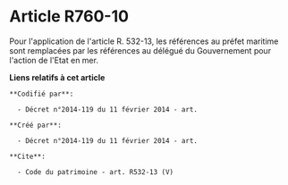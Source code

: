 # Article R760-10

Pour l'application de l'article R. 532-13, les références au préfet maritime sont remplacées par les références au délégué du
Gouvernement pour l'action de l'Etat en mer.

**Liens relatifs à cet article**

	**Codifié par**:

	  - Décret n°2014-119 du 11 février 2014 - art.

	**Créé par**:

	  - Décret n°2014-119 du 11 février 2014 - art.

	**Cite**:

	  - Code du patrimoine - art. R532-13 (V)
